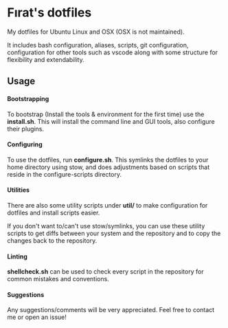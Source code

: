 # Fırat's dotfiles

My dotfiles for Ubuntu Linux and OSX (OSX is not maintained).

It includes bash configuration, aliases, scripts, git configuration, configuration for other tools such as vscode along with some structure for flexibility and extendability.

## Usage

#### Bootstrapping

To bootstrap (Install the tools & environment for the first time) use the **install.sh**. This will install the command line and GUI tools, also configure their plugins.

#### Configuring

To use the dotfiles, run **configure.sh**.
This symlinks the dotfiles to your home directory using stow, and does adjustments based on scripts that reside in the configure-scripts directory.

#### Utilities

There are also some utility scripts under **util/** to make configuration for dotfiles and install scripts easier.

If you don't want to/can't use stow/symlinks, you can use these utility scripts to get diffs between your system and the repository and to copy the changes back to the repository.

#### Linting

**shellcheck.sh** can be used to check every script in the repository for common mistakes and conventions.

#### Suggestions

Any suggestions/comments will be very appreciated. Feel free to contact me or open an issue!
